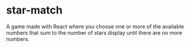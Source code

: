 # star-match

A game made with React where you choose one or more of the available numbers that sum to the number of stars display until there are no more numbers.
